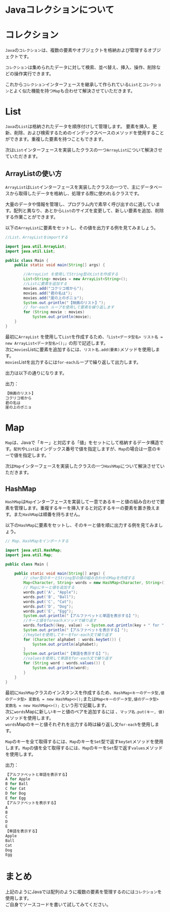 # Javaコレクションについて

# コレクション
`Java`の`コレクション`は、複数の要素やオブジェクトを格納および管理するオブジェクトです。

`コレクション`は集められたデータに対して検索、並べ替え、挿入、操作、削除などの操作実行できます。

これから`コレクション`インターフェースを継承して作られている`List`と`コレクション`とよく似た機能を持つ`Map`も合わせて解決させていただきます。

# List
`Java`の`List`は格納されたデータを順序付けして管理します。
要素を挿入、更新、削除、および検索するためのインデックスベースのメソッドを使用することができます。重複した要素を持つこともできます。

次は`List`インターフェースを実装したクラスの一つ`ArrayList`について解決させていただきます。

## ArrayListの使い方
`ArrayList`は`List`インターフェースを実装したクラスの一つで、主にデータベースから取得したデータを格納し、処理する際に使われるクラスです。  

大量のデータや情報を管理し、プログラム内で素早く呼び出すのに適しています。配列と異なり、あとから`List`のサイズを変更して、新しい要素を追加、削除する作業ことができます。

以下の`ArrayList`に要素をセットし、その値を出力する例を見てみましょう。
```java
//List、ArrayListをimportする

import java.util.ArrayList;
import java.util.List;

public class Main {
    public static void main(String[] args) {

        //ArrayList を使用してString型のListを作成する
        List<String> movies = new ArrayList<String>();
        //Listに要素を追加する
        movies.add("コクリコ坂から");
        movies.add("君の名は");
        movies.add("崖の上のポニョ");
        System.out.println("【映画のリスト】");
        // for-each ループを使用して要素を繰り返します
        for (String movie : movies)
            System.out.println(movie);
    }
}
```
最初に`ArrayList` を使用して`List`を作成するため、`「List<データ型名> リスト名 = new ArrayList<データ型名>();」`の形で記述します。  
次に`movies`Listに要素を追加するには、`リスト名.add(要素)`メソッドを使用します。  
`movies`Listを出力するには`for-each`ループで繰り返して出力します。

出力は以下の通りになります。  

出力：
```java
【映画のリスト】
コクリコ坂から
君の名は
崖の上のポニョ
```

# Map

`Map`は、Javaで「キー」と対応する「値」をセットにして格納するデータ構造です。`配列`や`List`はインデックス番号で値を指定しますが、`Map`の場合は一意のキーで値を指定します。`

次は`Map`インターフェースを実装したクラスの一つ`HashMap`について解決させていただきます。

## HashMap

`HashMap`は`Map`インターフェースを実装して一意であるキーと値の組み合わせで要素を管理します。重複するキーを挿入すると対応するキーの要素を置き換えます。また`HashMap`は順番を持ちません。

以下の`HashMap`に要素をセットし、そのキーと値を順に出力する例を見てみましょう。
```java
// Map、HashMapをインポートする

import java.util.HashMap;
import java.util.Map;

public class Main {

    public static void main(String[] args) {
        // char型のキーとString型の値の組み合わせのMapを作成する
        Map<Character, String> words = new HashMap<Character, String>();
        // Mapにキーと値を追加する
        words.put('A', "Apple");
        words.put('B', "Ball");
        words.put('C', "Cat");
        words.put('D', "Dog");
        words.put('E', "Egg");
        System.out.println("【アルファベットと単語を表示する】");
        //キーと値をforeachメソッドで繰り返す
        words.forEach((key, value) -> System.out.println(key + " for " + value));
        System.out.println("【アルファベットを表示する】");
        //keySetを使用してキーをfor-each文で繰り返す
        for (Character alphabet : words.keySet()) {
            System.out.println(alphabet);
        }
        System.out.println("【単語を表示する】");
        //valuesを使用して単語をfor-each文で繰り返す
        for (String word : words.values()) {
            System.out.println(word);
        }
    }
}

```
最初に`HashMap`クラスのインスタンスを作成するため、`HashMap<キーのデータ型,値のデータ型> 変数名 = new HashMap<>();`または`Map<キーのデータ型,値のデータ型> 変数名 = new HashMap<>();` という形で記載します。  
次に`words`Mapに新しいキーと値のペアを追加するには 、`マップ名.put(キー, 値)`メソッドを使用します。  
`words`Mapのキーと値それぞれを出力する時は繰り返し文`for-each`を使用します。  

`Map`のキーを全て取得するには、`Map`のキーを`Set`型で返す`keySet`メソッドを使用します。`Map`の値を全て取得するには、`Map`のキーを`Set`型で返す`values`メソッドを使用します。

出力：

```java
【アルファベットと単語を表示する】
A for Apple
B for Ball
C for Cat
D for Dog
E for Egg
【アルファベットを表示する】
A
B
C
D
E
【単語を表示する】
Apple
Ball
Cat
Dog
Egg
```

# まとめ

上記のようにJavaでは配列のように複数の要素を管理するのには`コレクション`を使用します。  
ご自身でソースコードを書いて試してみてください。
